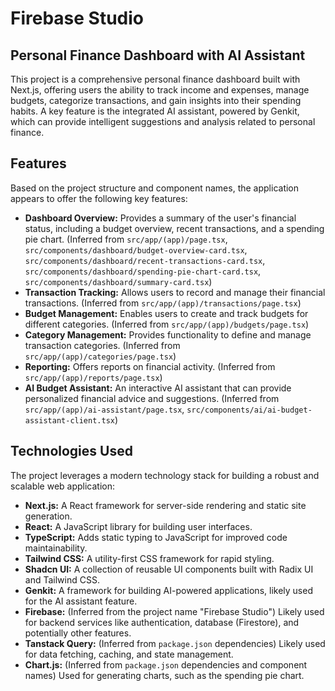 # Firebase Studio

## Personal Finance Dashboard with AI Assistant

This project is a comprehensive personal finance dashboard built with Next.js, offering users the ability to track income and expenses, manage budgets, categorize transactions, and gain insights into their spending habits. A key feature is the integrated AI assistant, powered by Genkit, which can provide intelligent suggestions and analysis related to personal finance.

## Features

Based on the project structure and component names, the application appears to offer the following key features:

- **Dashboard Overview:** Provides a summary of the user's financial status, including a budget overview, recent transactions, and a spending pie chart. (Inferred from `src/app/(app)/page.tsx`, `src/components/dashboard/budget-overview-card.tsx`, `src/components/dashboard/recent-transactions-card.tsx`, `src/components/dashboard/spending-pie-chart-card.tsx`, `src/components/dashboard/summary-card.tsx`)
- **Transaction Tracking:** Allows users to record and manage their financial transactions. (Inferred from `src/app/(app)/transactions/page.tsx`)
- **Budget Management:** Enables users to create and track budgets for different categories. (Inferred from `src/app/(app)/budgets/page.tsx`)
- **Category Management:** Provides functionality to define and manage transaction categories. (Inferred from `src/app/(app)/categories/page.tsx`)
- **Reporting:** Offers reports on financial activity. (Inferred from `src/app/(app)/reports/page.tsx`)
- **AI Budget Assistant:** An interactive AI assistant that can provide personalized financial advice and suggestions. (Inferred from `src/app/(app)/ai-assistant/page.tsx`, `src/components/ai/ai-budget-assistant-client.tsx`)

## Technologies Used

The project leverages a modern technology stack for building a robust and scalable web application:

- **Next.js:** A React framework for server-side rendering and static site generation.
- **React:** A JavaScript library for building user interfaces.
- **TypeScript:** Adds static typing to JavaScript for improved code maintainability.
- **Tailwind CSS:** A utility-first CSS framework for rapid styling.
- **Shadcn UI:** A collection of reusable UI components built with Radix UI and Tailwind CSS.
- **Genkit:** A framework for building AI-powered applications, likely used for the AI assistant feature.
- **Firebase:** (Inferred from the project name "Firebase Studio") Likely used for backend services like authentication, database (Firestore), and potentially other features.
- **Tanstack Query:** (Inferred from `package.json` dependencies) Likely used for data fetching, caching, and state management.
- **Chart.js:** (Inferred from `package.json` dependencies and component names) Used for generating charts, such as the spending pie chart.

